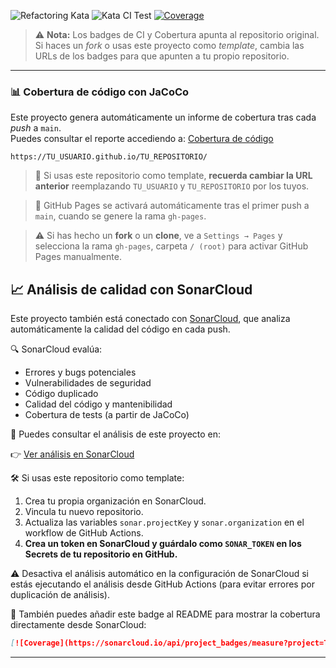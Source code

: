 
![Refactoring Kata](https://img.shields.io/badge/Kata%20Refactoring-Easy-brightgreen?style=flat-square)
![Kata CI Test](https://img.shields.io/github/actions/workflow/status/IT-Academy-Back/java-template-with-analysis/ci.yml?branch=main&label=CI%20Kata%20Test&style=flat-square)
[![Coverage](https://sonarcloud.io/api/project_badges/measure?project=IT-Academy-Back_kata-rpg-refactoring&metric=coverage)](https://sonarcloud.io/summary/new_code?id=IT-Academy-Back_kata-rpg-refactoring)

> ⚠️ **Nota:** Los badges de CI y Cobertura apunta al repositorio original.
> Si haces un *fork* o usas este proyecto como *template*, cambia las URLs de los badges para que apunten a tu propio repositorio.

---

### 📊 **Cobertura de código con JaCoCo**

Este proyecto genera automáticamente un informe de cobertura tras cada *push* a `main`.  
Puedes consultar el reporte accediendo a:
[Cobertura de código](https://IT-Academy-Back.github.io/java-template-with-analysis)

```
https://TU_USUARIO.github.io/TU_REPOSITORIO/
```

> 📝 Si usas este repositorio como template, **recuerda cambiar la URL anterior** reemplazando `TU_USUARIO` y `TU_REPOSITORIO` por los tuyos.

> 📄 GitHub Pages se activará automáticamente tras el primer push a `main`, cuando se genere la rama `gh-pages`.

> ⚠️ Si has hecho un **fork** o un **clone**, ve a `Settings → Pages` y selecciona la rama `gh-pages`, carpeta `/ (root)` para activar GitHub Pages manualmente.


## 📈 Análisis de calidad con SonarCloud

Este proyecto también está conectado con [SonarCloud](https://sonarcloud.io), que analiza automáticamente la calidad del código en cada push.

🔍 SonarCloud evalúa:

- Errores y bugs potenciales
- Vulnerabilidades de seguridad
- Código duplicado
- Calidad del código y mantenibilidad
- Cobertura de tests (a partir de JaCoCo)

🔗 Puedes consultar el análisis de este proyecto en:

👉 [Ver análisis en SonarCloud](https://sonarcloud.io/project/overview?id=IT-Academy-Back_kata-rpg-refactoring)

🛠️ Si usas este repositorio como template:
1. Crea tu propia organización en SonarCloud.
2. Vincula tu nuevo repositorio.
3. Actualiza las variables `sonar.projectKey` y `sonar.organization` en el workflow de GitHub Actions.
4. **Crea un token en SonarCloud y guárdalo como `SONAR_TOKEN` en los Secrets de tu repositorio en GitHub.**

⚠️ Desactiva el análisis automático en la configuración de SonarCloud si estás ejecutando el análisis desde GitHub Actions (para evitar errores por duplicación de análisis).

📛 También puedes añadir este badge al README para mostrar la cobertura directamente desde SonarCloud:

```markdown
[![Coverage](https://sonarcloud.io/api/project_badges/measure?project=TU-USUARIO-GITHUB_TU-REPOSITORIO&metric=coverage)](https://sonarcloud.io/summary/new_code?id=TU-USUARIO-GITHUB_TU-REPOSITORIO)
```
---
